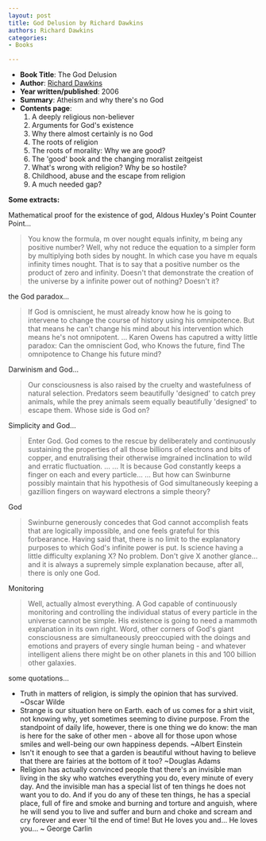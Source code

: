 ```yaml
---
layout: post
title: God Delusion by Richard Dawkins
authors: Richard Dawkins
categories:
- Books

---
```



- **Book Title**: The God Delusion
- **Author**: [Richard Dawkins ](http://richarddawkins.net/)
- **Year written/published**: 2006
- **Summary**: Atheism and why there's no God
- **Contents page**:
  1. A deeply religious non-believer
  2. Arguments for God's existence
  3. Why there almost certainly is no God
  4. The roots of religion
  5. The roots of morality: Why we are good?
  6. The 'good' book and the changing moralist zeitgeist
  7. What's wrong with religion? Why be so hostile?
  8. Childhood, abuse and the escape from religion
  9. A much needed gap?

**Some extracts:**

Mathematical proof for the existence of god, Aldous Huxley's Point Counter Point...

> You know the formula, m over nought equals infinity, m being any positive number? Well, why not reduce the equation to a simpler form by multiplying both sides by nought. In which case you have m equals infinity times nought. That is to say that a positive number os the product of zero and infinity. Doesn't that demonstrate the creation of the universe by a infinite power out of nothing? Doesn't it?

the God paradox...

> If God is omniscient, he must already know how he is going to intervene to change the course of history using his omnipotence. But that means he can't change his mind about his intervention which means he's not omnipotent. ... Karen Owens has caputred a witty little paradox: Can the omniscient God, who Knows the future, find The omnipotence to Change his future mind?

Darwinism and God...

> Our consciousness is also raised by the cruelty and wastefulness of natural selection. Predators seem beautifully 'designed' to catch prey animals, while the prey animals seem equally beautifully 'designed' to escape them. Whose side is God on?

Simplicity and God...

> Enter God. God comes to the rescue by deliberately and continuously sustaining the properties of all those billions of electrons and bits of copper, and enutralising their otherwise imgrained inclination to wild and erratic fluctuation. ... ... It is because God constantly keeps a finger on each and every particle... ... But how can Swinburne possibly maintain that his hypothesis of God simultaneously keeping a gazillion fingers on wayward electrons a simple theory?

God

> Swinburne generously concedes that God cannot accomplish feats that are logically impossible, and one feels grateful for this forbearance. Having said that, there is no limit to the explanatory purposes to which God's infinite power is put. Is science having a little difficulty explaning X? No problem. Don't give X another glance... and it is always a supremely simple explanation because, after all, there is only one God.

Monitoring

> Well, actually almost everything. A God capable of continuously monitoring and controlling the individual status of every particle in the universe cannot be simple. His existence is going to need a mammoth explanation in its own right. Word, other corners of God's giant consciousness are simultaneously preoccupied with the doings and emotions and prayers of every single human being - and whatever intelligent aliens there might be on other planets in this and 100 billion other galaxies.

some quotations...

- Truth in matters of religion, is simply the opinion that has survived. ~Oscar Wilde
- Strange is our situation here on Earth. each of us comes for a shirt visit, not knowing why, yet sometimes seeming to divine purpose. From the standpoint of daily life, however, there is one thing we do know: the man is here for the sake of other men - above all for those upon whose smiles and well-being our own happiness depends. ~Albert Einstein
- Isn't it enough to see that a garden is beautiful without having to believe that there are fairies at the bottom of it too? ~Douglas Adams
- Religion has actually convinced people that there's an invisible man living in the sky who watches everything you do, every minute of every day. And the invisible man has a special list of ten things he does not want you to do. And if you do any of these ten things, he has a special place, full of fire and smoke and burning and torture and anguish, where he will send you to live and suffer and burn and choke and scream and cry forever and ever 'til the end of time! But He loves you and... He loves you... ~ George Carlin
